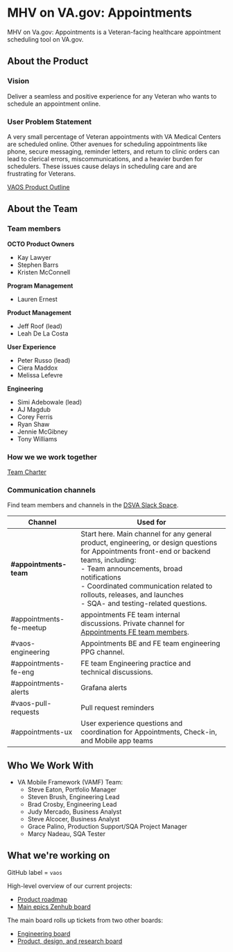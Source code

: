 # MHV on VA.gov: Appointments
MHV on Va.gov: Appointments is a Veteran-facing healthcare appointment scheduling tool on VA.gov.

## About the Product

### Vision
Deliver a seamless and positive experience for any Veteran who wants to schedule an appointment online.

### User Problem Statement
A very small percentage of Veteran appointments with VA Medical Centers are scheduled online. Other avenues for scheduling appointments like phone, secure messaging, reminder letters, and return to clinic orders can lead to clerical errors, miscommunications, and a heavier burden for schedulers. These issues cause delays in scheduling care and are frustrating for Veterans.

[VAOS Product Outline](vaos-product-outline.md)

## About the Team

### Team members

**OCTO Product Owners**
- Kay Lawyer
- Stephen Barrs
- Kristen McConnell

**Program Management**
- Lauren Ernest

**Product Management**
- Jeff Roof (lead)
- Leah De La Costa

**User Experience**
- Peter Russo (lead)
- Ciera Maddox
- Melissa Lefevre

**Engineering**
- Simi Adebowale (lead)
- AJ Magdub
- Corey Ferris
- Ryan Shaw
- Jennie McGibney
- Tony Williams

### How we we work together

[Team Charter](team/charter.md)

### Communication channels

Find team members and channels in the [DSVA Slack Space](https://dsva.slack.com).

| Channel | Used for | 
|---|---|
| **#appointments-team** | Start here. Main channel for any general product, engineering, or design questions for Appointments front-end or backend teams, including: <br> - Team announcements, broad notifications <br> - Coordinated communication related to rollouts, releases, and launches <br> - SQA- and testing-related questions. |
| #appointments-fe-meetup | appointments FE team internal discussions. Private channel for [Appointments FE team members](#team-members). |
| #vaos-engineering | Appointments BE and FE team engineering PPG channel. | 
| #appointments-fe-eng | FE team Engineering practice and technical discussions. |
| #appointments-alerts | Grafana alerts | 
| #vaos-pull-requests | Pull request reminders |
| #appointments-ux | User experience questions and coordination for Appointments, Check-in, and Mobile app teams |

## Who We Work With

- VA Mobile Framework (VAMF) Team:
  - Steve Eaton, Portfolio Manager
  - Steven Brush, Engineering Lead
  - Brad Crosby, Engineering Lead
  - Judy Mercado, Business Analyst
  - Steve Alcocer, Business Analyst
  - Grace Palino, Production Support/SQA Project Manager
  - Marcy Nadeau, SQA Tester

## What we're working on

GitHub label = `vaos` 

High-level overview of our current projects:
- [Product roadmap]()
- [Main epics Zenhub board](https://app.zenhub.com/workspaces/vaos-team-603fdef281af6500110a1691/board?repos=133843125,194202180&showPRs=false&showReleases=false&showReviewers=false)

The main board rolls up tickets from two other boards: 
- [Engineering board](https://app.zenhub.com/workspaces/vaos-team-603fdef281af6500110a1691/board)
- [Product, design, and research board](https://app.zenhub.com/workspaces/vaos---productdesign-5fff340c2d80a4000fb6f69c/board) 
